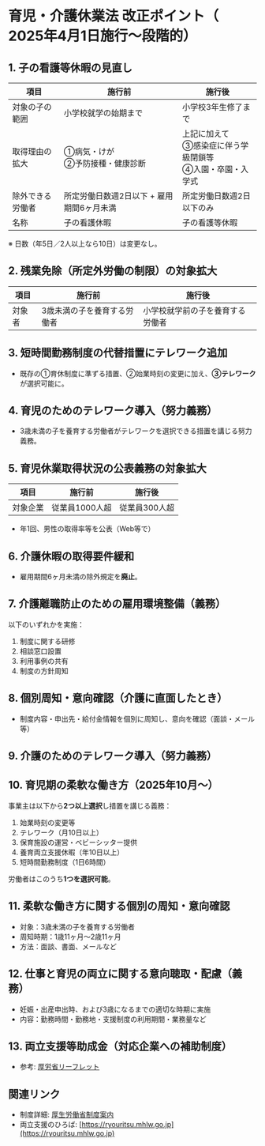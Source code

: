 # 育児・介護休業法 改正ポイント（ 2025年4月1日施行〜段階的）

## 1. 子の看護等休暇の見直し
| 項目 | 施行前 | 施行後 |
|------|--------|--------|
| 対象の子の範囲 | 小学校就学の始期まで | 小学校3年生修了まで |
| 取得理由の拡大 | ①病気・けが<br>②予防接種・健康診断 | 上記に加えて<br>③感染症に伴う学級閉鎖等<br>④入園・卒園・入学式 |
| 除外できる労働者 | 所定労働日数週2日以下 + 雇用期間6ヶ月未満 | 所定労働日数週2日以下のみ |
| 名称 | 子の看護休暇 | 子の看護等休暇 |

※ 日数（年5日／2人以上なら10日）は変更なし。

## 2. 残業免除（所定外労働の制限）の対象拡大
| 項目 | 施行前 | 施行後 |
|------|--------|--------|
| 対象者 | 3歳未満の子を養育する労働者 | 小学校就学前の子を養育する労働者 |

## 3. 短時間勤務制度の代替措置にテレワーク追加
- 既存の①育休制度に準ずる措置、②始業時刻の変更に加え、**③テレワーク**が選択可能に。

## 4. 育児のためのテレワーク導入（努力義務）
- 3歳未満の子を養育する労働者がテレワークを選択できる措置を講じる努力義務。

## 5. 育児休業取得状況の公表義務の対象拡大
| 項目 | 施行前 | 施行後 |
|------|--------|--------|
| 対象企業 | 従業員1000人超 | 従業員300人超 |

- 年1回、男性の取得率等を公表（Web等で）

## 6. 介護休暇の取得要件緩和
- 雇用期間6ヶ月未満の除外規定を**廃止**。

## 7. 介護離職防止のための雇用環境整備（義務）
以下のいずれかを実施：
1. 制度に関する研修
2. 相談窓口設置
3. 利用事例の共有
4. 制度の方針周知

## 8. 個別周知・意向確認（介護に直面したとき）
- 制度内容・申出先・給付金情報を個別に周知し、意向を確認（面談・メール等）

## 9. 介護のためのテレワーク導入（努力義務）

## 10. 育児期の柔軟な働き方（2025年10月〜）
事業主は以下から**2つ以上選択**し措置を講じる義務：

1. 始業時刻の変更等
2. テレワーク（月10日以上）
3. 保育施設の運営・ベビーシッター提供
4. 養育両立支援休暇（年10日以上）
5. 短時間勤務制度（1日6時間）

労働者はこのうち**1つを選択可能**。

## 11. 柔軟な働き方に関する個別の周知・意向確認
- 対象：3歳未満の子を養育する労働者
- 周知時期：1歳11ヶ月〜2歳11ヶ月
- 方法：面談、書面、メールなど

## 12. 仕事と育児の両立に関する意向聴取・配慮（義務）
- 妊娠・出産申出時、および3歳になるまでの適切な時期に実施
- 内容：勤務時間・勤務地・支援制度の利用期間・業務量など

## 13. 両立支援等助成金（対応企業への補助制度）
- 参考: [厚労省リーフレット](https://www.mhlw.go.jp/stf/seisakunitsuite/bunya/kodomo/shokuba_kosodate/ryouritsu01/index.html)

## 関連リンク
- 制度詳細: [厚生労働省制度案内](https://www.mhlw.go.jp/stf/seisakunitsuite/bunya/000103533_00006.html)
- 両立支援のひろば: [https://ryouritsu.mhlw.go.jp](https://ryouritsu.mhlw.go.jp)
